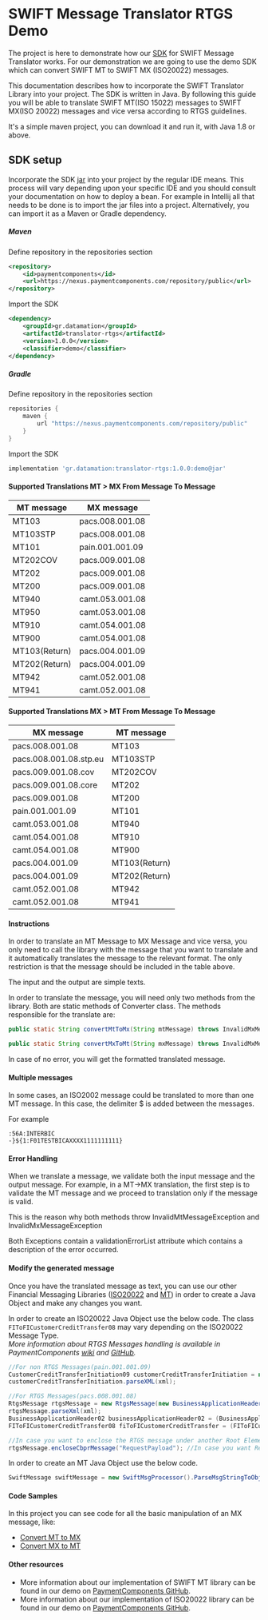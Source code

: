 # SWIFT Message Translator RTGS Demo

The project is here to demonstrate how our [SDK](https://www.paymentcomponents.com/messaging-libraries/) for 
SWIFT Message Translator works. For our demonstration we are going to use the demo SDK which can convert SWIFT MT to SWIFT MX (ISO20022) messages. 

This documentation describes how to incorporate the SWIFT Translator Library into your project. The SDK is written in Java.
By following this guide you will be able to translate SWIFT MT(ISO 15022) messages to SWIFT MX(ISO 20022) messages and vice versa according to RTGS guidelines.

It's a simple maven project, you can download it and run it, with Java 1.8 or above.

## SDK setup
Incorporate the SDK [jar](https://nexus.paymentcomponents.com/repository/public/gr/datamation/translator-rtgs/1.0.0/translator-rtgs-1.0.0-demo.jar) into your project by the regular IDE means. 
This process will vary depending upon your specific IDE and you should consult your documentation on how to deploy a bean. 
For example in Intellij all that needs to be done is to import the jar files into a project.
Alternatively, you can import it as a Maven or Gradle dependency.  

##### Maven
Define repository in the repositories section
```xml
<repository>
    <id>paymentcomponents</id>
    <url>https://nexus.paymentcomponents.com/repository/public</url>
</repository>
```
Import the SDK
```xml
<dependency>
    <groupId>gr.datamation</groupId>
    <artifactId>translator-rtgs</artifactId>
    <version>1.0.0</version>
    <classifier>demo</classifier>
</dependency>
```

##### Gradle 
Define repository in the repositories section
```groovy
repositories {
    maven {
        url "https://nexus.paymentcomponents.com/repository/public"
    }
}
```
Import the SDK
```groovy
implementation 'gr.datamation:translator-rtgs:1.0.0:demo@jar'
```

#### Supported Translations MT > MX From Message To Message

| MT message | MX message |
| --- | --- |
|MT103|pacs.008.001.08|
|MT103STP|pacs.008.001.08|
|MT101|pain.001.001.09|
|MT202COV|pacs.009.001.08|
|MT202|pacs.009.001.08|
|MT200|pacs.009.001.08|
|MT940|camt.053.001.08|
|MT950|camt.053.001.08|
|MT910|camt.054.001.08|
|MT900|camt.054.001.08|
|MT103(Return)|pacs.004.001.09|
|MT202(Return)|pacs.004.001.09|
|MT942|camt.052.001.08|
|MT941|camt.052.001.08|

#### Supported Translations MX > MT From Message To Message

| MX message | MT message |
| --- | --- |
|pacs.008.001.08|MT103|
|pacs.008.001.08.stp.eu | MT103STP |
|pacs.009.001.08.cov | MT202COV |
|pacs.009.001.08.core | MT202 |
|pacs.009.001.08|MT200|
|pain.001.001.09|MT101|
|camt.053.001.08|MT940|
|camt.054.001.08|MT910|
|camt.054.001.08|MT900|
|pacs.004.001.09|MT103(Return)|
|pacs.004.001.09|MT202(Return)|
|camt.052.001.08|MT942|
|camt.052.001.08|MT941|

#### Instructions
In order to translate an MT Message to MX Message and vice versa, you only need to call the library with the message that you want to translate and it automatically translates the message to the relevant format. The only restriction is that the message should be included in the table above.

The input and the output are simple texts. 

In order to translate the message, you will need only two methods from the library. Both are static methods of Converter class. The methods responsible for the translate are:

```java
public static String convertMtToMx(String mtMessage) throws InvalidMxMessageException, InvalidMtMessageException
```

```java
public static String convertMxToMt(String mxMessage) throws InvalidMxMessageException, InvalidMxMessageException
```

In case of no error, you will get the formatted translated message.

#### Multiple messages
In some cases, an ISO2002 message could be translated to more than one MT message. In this case, the delimiter $ is added between the messages.

For example

```
:56A:INTERBIC
-}${1:F01TESTBICAXXXX1111111111}
```

#### Error Handling
When we translate a message, we validate both the input message and the output message. For example, in a MT→MX translation, the first step is to validate the MT message and we proceed to translation only if the message is valid.

This is the reason why both methods throw InvalidMtMessageException and InvalidMxMessageException

Both Exceptions contain a validationErrorList attribute which contains a description of the error occurred.

#### Modify the generated message
Once you have the translated message as text, you can use our other Financial Messaging Libraries ([ISO20022](https://github.com/Payment-Components/demo-iso20022) and [MT](https://github.com/Payment-Components/demo-swift-mt)) in order to create a Java Object and make any changes you want.

In order to create an ISO20022 Java Object use the below code. The class `FIToFICustomerCreditTransfer08` may vary depending on the ISO20022 Message Type.   
_More information about RTGS Messages handling is available in PaymentComponents [wiki](https://wiki.paymentcomponents.com/display/SL/ISO20022+Documentation#ISO20022Documentation-RTGSHandling) and [GitHub](https://github.com/Payment-Components/demo-iso20022#more-features-are-included-in-the-paid-version-like)._

```java
//For non RTGS Messages(pain.001.001.09)        
CustomerCreditTransferInitiation09 customerCreditTransferInitiation = new CustomerCreditTransferInitiation09();
customerCreditTransferInitiation.parseXML(xml);

//For RTGS Messages(pacs.008.001.08)
RtgsMessage rtgsMessage = new RtgsMessage(new BusinessApplicationHeader02(), new FIToFICustomerCreditTransfer08());
rtgsMessage.parseXml(xml);
BusinessApplicationHeader02 businessApplicationHeader02 = (BusinessApplicationHeader02) rtgsMessage.getAppHdr(); 
FIToFICustomerCreditTransfer08 fiToFICustomerCreditTransfer = (FIToFICustomerCreditTransfer08) rtgsMessage.getDocument();

//In case you want to enclose the RTGS message under another Root Element, use the code below
rtgsMessage.encloseCbprMessage("RequestPayload"); //In case you want RequestPayload
```

In order to create an MT Java Object use the below code.

```java
SwiftMessage swiftMessage = new SwiftMsgProcessor().ParseMsgStringToObject(translatedMessage);
```

#### Code Samples

In this project you can see code for all the basic manipulation of an MX message, like:
- [Convert MT to MX](src/main/java/com/paymentcomponents/swift/translator/ConvertMTtoMX.java)
- [Convert MX to MT](src/main/java/com/paymentcomponents/swift/translator/ConvertMXtoMT.java)

#### Other resources
- More information about our implementation of SWIFT MT library can be found in our demo on [PaymentComponents GitHub](https://github.com/Payment-Components/demo-swift-mt).
- More information about our implementation of ISO20022 library can be found in our demo on [PaymentComponents GitHub](https://github.com/Payment-Components/demo-iso20022).
